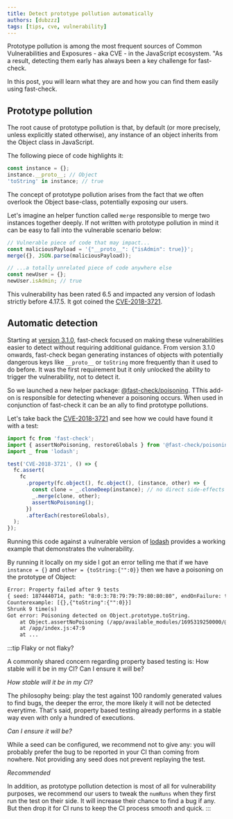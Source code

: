 ```yaml
---
title: Detect prototype pollution automatically
authors: [dubzzz]
tags: [tips, cve, vulnerability]
---
```


Prototype pollution is among the most frequent sources of Common Vulnerabilities and Exposures - aka CVE - in the JavaScript ecosystem. "As a result, detecting them early has always been a key challenge for fast-check.

In this post, you will learn what they are and how you can find them easily using fast-check.

<!--truncate-->

## Prototype pollution

The root cause of prototype pollution is that, by default (or more precisely, unless explicitly stated otherwise), any instance of an object inherits from the Object class in JavaScript.

The following piece of code highlights it:

```ts
const instance = {};
instance.__proto__; // Object
'toString' in instance; // true
```

The concept of prototype pollution arises from the fact that we often overlook the Object base-class, potentially exposing our users.

Let's imagine an helper function called `merge` responsible to merge two instances together deeply. If not written with prototype pollution in mind it can be easy to fall into the vulnerable scenario below:

```js
// Vulnerable piece of code that may impact...
const maliciousPayload = '{"__proto__": {"isAdmin": true}}';
merge({}, JSON.parse(maliciousPayload));

// ...a totally unrelated piece of code anywhere else
const newUser = {};
newUser.isAdmin; // true
```

This vulnerability has been rated 6.5 and impacted any version of lodash strictly before 4.17.5. It got coined the [CVE-2018-3721](https://github.com/advisories/GHSA-fvqr-27wr-82fm).

## Automatic detection

Starting at [version 3.1.0](https://github.com/dubzzz/fast-check/blob/main/packages/fast-check/CHANGELOG.md#310), fast-check focused on making these vulnerabilities easier to detect without requiring additional guidance. From version 3.1.0 onwards, fast-check began generating instances of objects with potentially dangerous keys like `__proto__` or `toString` more frequently than it used to do before. It was the first requirement but it only unlocked the ability to trigger the vulnerability, not to detect it.

So we launched a new helper package: [@fast-check/poisoning](https://www.npmjs.com/package/@fast-check/poisoning). TThis add-on is responsible for detecting whenever a poisoning occurs. When used in conjunction of fast-check it can be an ally to find prototype pollutions.

Let's take back the [CVE-2018-3721](https://github.com/advisories/GHSA-fvqr-27wr-82fm) and see how we could have found it with a test:

```ts
import fc from 'fast-check';
import { assertNoPoisoning, restoreGlobals } from '@fast-check/poisoning';
import _ from 'lodash';

test('CVE-2018-3721', () => {
  fc.assert(
    fc
      .property(fc.object(), fc.object(), (instance, other) => {
        const clone = _.cloneDeep(instance); // no direct side-effects to instances coming out of fast-check
        _.merge(clone, other);
        assertNoPoisoning();
      })
      .afterEach(restoreGlobals),
  );
});
```

Running this code against a vulnerable version of [lodash](https://lodash.com/) provides a working example that demonstrates the vulnerability.

By running it locally on my side I got an error telling me that if we have `instance = {}` and `other = {toString:{"":0}}` then we have a poisoning on the prototype of Object:

```txt
Error: Property failed after 9 tests
{ seed: 1874440714, path: "8:0:3:78:79:79:79:80:80:80", endOnFailure: true }
Counterexample: [{},{"toString":{"":0}}]
Shrunk 9 time(s)
Got error: Poisoning detected on Object.prototype.toString.
    at Object.assertNoPoisoning (/app/available_modules/1695319250000/@fast-check/poisoning/lib/main.js:28:15)
    at /app/index.js:47:9
    at ...
```

:::tip Flaky or not flaky?

A commonly shared concern regarding property based testing is: How stable will it be in my CI? Can I ensure it will be?

_How stable will it be in my CI?_

The philosophy being: play the test against 100 randomly generated values to find bugs, the deeper the error, the more likely it will not be detected everytime. That's said, property based testing already performs in a stable way even with only a hundred of executions.

_Can I ensure it will be?_

While a seed can be configured, we recommend not to give any: you will probably prefer the bug to be reported in your CI than coming from nowhere. Not providing any seed does not prevent replaying the test.

_Recommended_

In addition, as prototype pollution detection is most of all for vulnerability purposes, we recommend our users to tweak the `numRuns` when they first run the test on their side. It will increase their chance to find a bug if any. But then drop it for CI runs to keep the CI process smooth and quick.
:::
